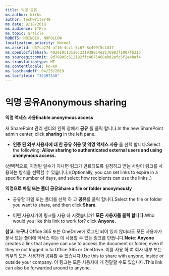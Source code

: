 ```yaml
---
title: 익명 공유
ms.author: kirks
author: Techwriter40
ms.date: 9/18/2018
ms.audience: ITPro
ms.topic: article
ROBOTS: NOINDEX, NOFOLLOW
localization_priority: Normal
ms.assetid: d57ca274-af16-4cc1-8c67-8c499f5c1d37
ms.openlocfilehash: 402e10c131a0c331938854e2176983f1007fb315
ms.sourcegitcommit: 9d78905c512192ffc4675468abd2efc5f2e4baf4
ms.translationtype: MT
ms.contentlocale: ko-KR
ms.lasthandoff: 04/23/2019
ms.locfileid: "32397538"
---
```

# <a name="anonymous-sharing"></a><span data-ttu-id="b8c93-102">익명 공유</span><span class="sxs-lookup"><span data-stu-id="b8c93-102">Anonymous sharing</span></span>

 <span data-ttu-id="b8c93-103">**익명 액세스 사용**</span><span class="sxs-lookup"><span data-stu-id="b8c93-103">**Enable anonymous access**</span></span>
  
<span data-ttu-id="b8c93-104">새 SharePoint 관리 센터의 왼쪽 창에서 **공유** 를 클릭 합니다.</span><span class="sxs-lookup"><span data-stu-id="b8c93-104">In the new SharePoint admin center, click **sharing** in the left pane.</span></span> 
  
- <span data-ttu-id="b8c93-105">**인증 된 외부 사용자에 대 한 공유 허용 및 익명 액세스 사용** 을 선택 합니다.</span><span class="sxs-lookup"><span data-stu-id="b8c93-105">Select the following: **Allow sharing to authenticated external users and using anonymous access.**</span></span>
  
<span data-ttu-id="b8c93-106">(선택적으로, 지정된 일수가 지나면 링크가 만료되도록 설정하고 받는 사람이 링크를 사용하는 방식을 선택할 수 있습니다.)</span><span class="sxs-lookup"><span data-stu-id="b8c93-106">(Optionally, you can set links to expire in a specific number of days, and select how recipients can use the links .)</span></span>
    
 <span data-ttu-id="b8c93-107">**익명으로 파일 또는 폴더 공유**</span><span class="sxs-lookup"><span data-stu-id="b8c93-107">**Share a file or folder anonymously**</span></span>
  
- <span data-ttu-id="b8c93-108">공유할 파일 또는 폴더를 선택 하 고 **공유**를 클릭 합니다.</span><span class="sxs-lookup"><span data-stu-id="b8c93-108">Select the file or folder you want to share, and then click **Share**.</span></span> 
    
- <span data-ttu-id="b8c93-109">어떤 사용자가이 링크를 사용 하 시겠습니까? **모든 사용자를 클릭 합니다.**</span><span class="sxs-lookup"><span data-stu-id="b8c93-109">Who would you like this link to work for? click **Anyone.**</span></span>
  
 <span data-ttu-id="b8c93-110">**참고**: **누구나** Office 365 또는 OneDrive에 로그인 되어 있지 않더라도 모든 사용자가 문서 또는 폴더에 액세스 하는 데 사용할 수 있는 링크를 만듭니다.</span><span class="sxs-lookup"><span data-stu-id="b8c93-110">**Note**: **Anyone** creates a link that anyone can use to access the document or folder, even if they're not logged in to Office 365 or OneDrive.</span></span> <span data-ttu-id="b8c93-111">이를 사용 하 여 회사 내부 또는 외부의 모든 사용자와 공유할 수 있습니다.</span><span class="sxs-lookup"><span data-stu-id="b8c93-111">Use this to share with anyone, inside or outside your company.</span></span> <span data-ttu-id="b8c93-112">이 링크는 모든 사용자에 게 전달할 수도 있습니다.</span><span class="sxs-lookup"><span data-stu-id="b8c93-112">This link can also be forwarded around to anyone.</span></span> 
    

